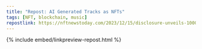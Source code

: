 ```yaml
---
title: "Repost: AI Generated Tracks as NFTs"
tags: [NFT, blockchain, music]
repostlink: https://nftnewstoday.com/2023/12/15/disclosure-unveils-1000-unique-ai-generated-nft-tracks-with-beatport/
---
```


{% include embed/linkpreview-repost.html %}
